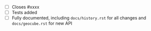 <!-- Feel free to remove check-list items aren't relevant to your change -->

 - [ ] Closes #xxxx
 - [ ] Tests added
 - [ ] Fully documented, including `docs/history.rst` for all changes and `docs/geocube.rst` for new API
